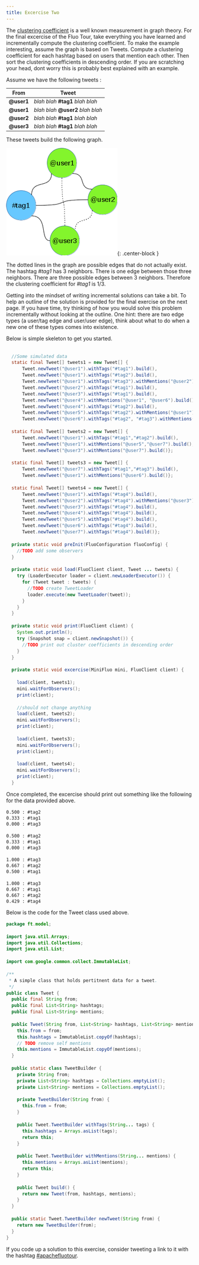 ```yaml
---
title: Excercise Two
---
```


The [clustering coefficient][cc] is a well known measurement in graph theory.  For the final
excercise of the Fluo Tour, take everything you have learned and incrementally compute the
clustering coefficient.  To make the example interesting, assume the graph is based on Tweets.
Compute a clustering coefficient for each hashtag based on users that mention each other.  Then sort
the clustering coefficients in descending order.   If you are scratching your head, dont worry this
is probably best explained with an example.

Assume we have the following tweets :

| From       | Tweet
| ---------- | -------------------
| **@user1** | *blah blah* **#tag1** *blah blah*
| **@user1** | *blah blah* **@user2** *blah blah*
| **@user2** | *blah blah* **#tag1** *blah blah*
| **@user3** | *blah blah* **#tag1** *blah blah*

These tweets build the following graph.

![tweet graph](/resources/tour/tweets-cc.png){: .center-block }

The dotted lines in the graph are possible edges that do not actually exist.  The hashtag *#tag1*
has 3 neighbors.  There is one edge between those three neighbors.  There are three possible edges
between 3 neighbors.  Therefore the clustering coefficient for *#tag1* is 1/3.

Getting into the mindset of writing incremental solutions can take a bit.  To help an outline of the
solution is provided for the final exercise on the next page.  If you have time, try thinking of how
you would solve this problem incrementally without looking at the outline.  One hint: there are two
edge types (a user/tag edge and user/user edge), think about what to do when a new one of these
types comes into existence.

Below is simple skeleton to get you started.


```java

  //Some simulated data
  static final Tweet[] tweets1 = new Tweet[] {
      Tweet.newTweet("@user1").withTags("#tag1").build(),
      Tweet.newTweet("@user1").withTags("#tag2").build(),
      Tweet.newTweet("@user1").withTags("#tag3").withMentions("@user2").build(),
      Tweet.newTweet("@user2").withTags("#tag1").build(),
      Tweet.newTweet("@user3").withTags("#tag1").build(),
      Tweet.newTweet("@user4").withMentions("@user1", "@user6").build(),
      Tweet.newTweet("@user4").withTags("#tag2").build(),
      Tweet.newTweet("@user5").withTags("#tag2").withMentions("@user1").build(),
      Tweet.newTweet("@user6").withTags("#tag2", "#tag3").withMentions("@user7").build()};

  static final Tweet[] tweets2 = new Tweet[] {
      Tweet.newTweet("@user1").withTags("#tag1","#tag2").build(),
      Tweet.newTweet("@user1").withMentions("@user5","@user7").build(),
      Tweet.newTweet("@user3").withMentions("@user7").build()};

  static final Tweet[] tweets3 = new Tweet[] {
      Tweet.newTweet("@user7").withTags("#tag1","#tag3").build(),
      Tweet.newTweet("@user1").withMentions("@user6").build()};

  static final Tweet[] tweets4 = new Tweet[] {
      Tweet.newTweet("@user1").withTags("#tag4").build(),
      Tweet.newTweet("@user2").withTags("#tag4").withMentions("@user3").build(),
      Tweet.newTweet("@user3").withTags("#tag4").build(),
      Tweet.newTweet("@user4").withTags("#tag4").build(),
      Tweet.newTweet("@user5").withTags("#tag4").build(),
      Tweet.newTweet("@user6").withTags("#tag4").build(),
      Tweet.newTweet("@user7").withTags("#tag4").build()};

  private static void preInit(FluoConfiguration fluoConfig) {
    //TODO add some observers
  }

  private static void load(FluoClient client, Tweet ... tweets) {
    try (LoaderExecutor loader = client.newLoaderExecutor()) {
      for (Tweet tweet : tweets) {
        //TODO create TweetLoader
        loader.execute(new TweetLoader(tweet));
      }
    }
  }

  private static void print(FluoClient client) {
    System.out.println();
    try (Snapshot snap = client.newSnapshot()) {
      //TODO print out cluster coefficients in descending order
    }
  }

  private static void excercise(MiniFluo mini, FluoClient client) {

    load(client, tweets1);
    mini.waitForObservers();
    print(client);

    //should not change anything
    load(client, tweets2);
    mini.waitForObservers();
    print(client);

    load(client, tweets3);
    mini.waitForObservers();
    print(client);

    load(client, tweets4);
    mini.waitForObservers();
    print(client);
  }

```

Once completed, the excercise should print out something like the following for the data provided
above.

```
0.500 : #tag2
0.333 : #tag1
0.000 : #tag3

0.500 : #tag2
0.333 : #tag1
0.000 : #tag3

1.000 : #tag3
0.667 : #tag2
0.500 : #tag1

1.000 : #tag3
0.667 : #tag1
0.667 : #tag2
0.429 : #tag4

```

Below is the code for the Tweet class used above.

```java
package ft.model;

import java.util.Arrays;
import java.util.Collections;
import java.util.List;

import com.google.common.collect.ImmutableList;

/**
 * A simple class that holds pertitnent data for a tweet.
 */
public class Tweet {
  public final String from;
  public final List<String> hashtags;
  public final List<String> mentions;

  public Tweet(String from, List<String> hashtags, List<String> mentions) {
    this.from = from;
    this.hashtags = ImmutableList.copyOf(hashtags);
    // TODO remove self mentions
    this.mentions = ImmutableList.copyOf(mentions);
  }

  public static class TweetBuilder {
    private String from;
    private List<String> hashtags = Collections.emptyList();
    private List<String> mentions = Collections.emptyList();

    private TweetBuilder(String from) {
      this.from = from;
    }

    public Tweet.TweetBuilder withTags(String... tags) {
      this.hashtags = Arrays.asList(tags);
      return this;
    }

    public Tweet.TweetBuilder withMentions(String... mentions) {
      this.mentions = Arrays.asList(mentions);
      return this;
    }

    public Tweet build() {
      return new Tweet(from, hashtags, mentions);
    }
  }

  public static Tweet.TweetBuilder newTweet(String from) {
    return new TweetBuilder(from);
  }
}
```

If you code up a solution to this exercise, consider tweeting a link to it with the hashtag
[#apachefluotour][aft].

[cc]: https://en.wikipedia.org/wiki/Clustering_coefficient
[aft]: https://twitter.com/hashtag/apachefluotour


